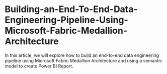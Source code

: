# Building-an-End-To-End-Data-Engineering-Pipeline-Using-Microsoft-Fabric-Medallion-Architecture
In this article, we will explore how to build an end-to-end data engineering pipeline using Microsoft Fabric Medallion Architecture and using a semantic model to create Power BI Report. 
